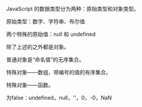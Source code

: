 JavaScript 的数据类型分为两种：原始类型和对象类型。

原始类型：数字、字符串、布尔值

两个特殊的原始值：null 和 undefined

除了上述的之外都是对象。

普通对象是“命名值”的无序集合。

特殊对象——数组，带编号的值的有序集合。

特殊对象——函数。

为false：undefined，null，''，0，-0，NaN


